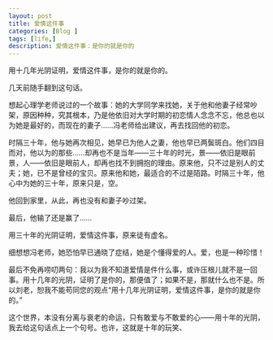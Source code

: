 ```yaml
---
layout: post
title: 爱情这件事
categories: [Blog ]
tags: [life,]
description: 爱情这件事：是你的就是你的
---
```



用十几年光阴证明，爱情这件事，是你的就是你的。

几天前随手翻到这句话。

想起心理学老师说过的一个故事：她的大学同学来找她，关于他和他妻子经常吵架，原因种种，究其根本，乃是他依旧对大学时期的初恋情人念念不忘，他总也以为她是最好的，而现在的妻子……冯老师给出建议，再去找回他的初恋。

时隔三十年，他与她再次相见，她早已为他人之妻，他也早已两鬓斑白。他们四目而对，他以为的那些……却再也不是当年——三十年的时光，景——依旧是眼前景，人——依旧是眼前人，却再也找不到拥抱的理由。原来他，只不过是别人的丈夫；她，已不是曾经的宝贝。原来他和她，最适合的不过是陌路。时隔三十年，他心中为她的三十年，原来只是，空。

他回到家里，从此，再也没有和妻子吵过架。

最后，他输了还是赢了……

用三十年的光阴证明，爱情这件事，原来徒有虚名。

细想想冯老师，她恐怕早已通晓了症结，她是个懂得爱的人。爱，也是一种珍惜！

最后不免再唠叨两句：我以为我不知道爱情是件什么事，或许压根儿就不是一回事。用十几年的光阴，证明了是你的，那便值了；如果不是，那就什么也不是。所以刘老，恕我不能苟同您的观点“用十几年光阴证明，爱情这件事，是你的就是你的。”

这个世界，本没有分离与衰老的命运，只有敢爱与不敢爱的心——用十年的光阴，我去给这句话点上一个句号。也许，这就是十年的玩笑、